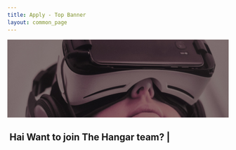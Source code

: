 ```yaml
---
title: Apply - Top Banner
layout: common_page
---
```


<div id="home">
	<div class="site-slider">
		<img src="/img/apply_hero_desktop_1600.jpg" alt="slider image 4" class="img-responsive bannerimgoveraide imageminwidth">
			<div class="container">
				<div class="row">
					<div class="col-md-12">
						<div class="slider-caption">
							<h2>
								<span id="textdecorator">&nbsp;Hai Want to join The Hangar team? <span class="blinking-cursor">|</span>
								</span>
							</h2>
						</div>
					</div>
				</div>
			</div>
		</div> 
	</div>